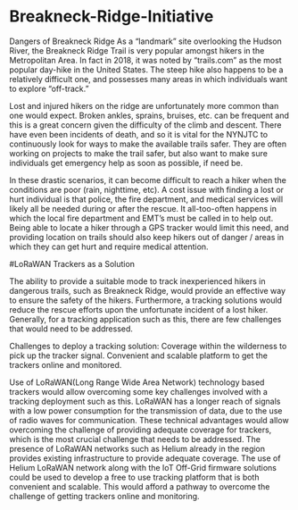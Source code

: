 # Breakneck-Ridge-Initiative

Dangers of Breakneck Ridge
As a “landmark” site overlooking the Hudson River, the Breakneck Ridge Trail is very popular amongst hikers in the Metropolitan Area. In fact in 2018, it was noted by “trails.com” as the most popular day-hike in the United States. The steep hike also happens to be a relatively difficult one, and possesses many areas in which individuals want to explore “off-track.”

Lost and injured hikers on the ridge are unfortunately more common than one would expect. Broken ankles, sprains, bruises, etc. can be frequent and this is a great concern given the difficulty of the climb and descent. There have even been incidents of death, and so it is vital for the NYNJTC to continuously look for ways to make the available trails safer. They are often working on projects to make the trail safer, but also want to make sure individuals get emergency help as soon as possible, if need be.

In these drastic scenarios, it can become difficult to reach a hiker when the conditions are poor (rain, nighttime, etc). A cost issue with finding a lost or hurt individual is that police, the fire department, and medical services will likely all be needed during or after the rescue. It all-too-often happens in which the local fire department and EMT’s must be called in to help out. Being able to locate a hiker through a GPS tracker would limit this need, and providing location on trails should also keep hikers out of danger / areas in which they can get hurt and require medical attention.

#LoRaWAN Trackers as a Solution

The ability to provide a suitable mode to track inexperienced hikers in dangerous trails, such as Breakneck Ridge, would provide an effective way to ensure the safety of the hikers. Furthermore, a tracking solutions would reduce the rescue efforts upon the unfortunate incident of a lost hiker. Generally, for a tracking application such as this, there are few challenges that would need to be addressed. 

Challenges to deploy a tracking solution:
Coverage within the wilderness to pick up the tracker signal.
Convenient and scalable platform to get the trackers online and monitored.

Use of LoRaWAN(Long Range Wide Area Network) technology based trackers would allow overcoming some key challenges involved with a tracking deployment such as this. LoRaWAN has a longer reach of signals with a low power consumption for the transmission of data, due to the use of radio waves for communication. These technical advantages would allow overcoming the challenge of providing adequate coverage for trackers, which is the most crucial challenge that needs to be addressed. The presence of LoRaWAN networks such as Helium already in the region provides existing infrastructure to provide adequate coverage. The use of Helium LoRaWAN network along with the IoT Off-Grid firmware solutions could be used to develop a free to use tracking platform that is both convenient and scalable. This would afford a pathway to overcome the challenge of getting trackers online and monitoring. 
